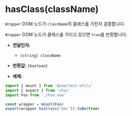 # hasClass(className)

`Wrapper` DOM 노드가 `className`의 클래스를 가진지 검증합니다.

`Wrapper` DOM 노드가 클래스를 가지고 있으면 `true`를 반환합니다.

- **전달인자:**
  - `{string} className`

- **반환값:** `{boolean}`

- **예제:**

```js
import { mount } from '@vue/test-utils'
import { expect } from 'chai'
import Foo from './Foo.vue'

const wrapper = mount(Foo)
expect(wrapper.hasClass('bar')).toBe(true)
```
